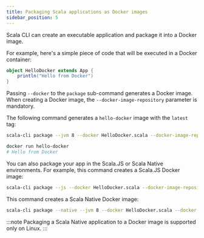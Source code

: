 ```yaml
---
title: Packaging Scala applications as Docker images
sidebar_position: 5
---
```


Scala CLI can create an executable application and package it into a Docker image.

For example, here's a simple piece of code that will be executed in a Docker container:

```scala title=HelloDocker.scala
object HelloDocker extends App {
    println("Hello from Docker")
}
```

Passing `--docker` to the `package` sub-command generates a Docker image. When creating a Docker image, the `--docker-image-repository` parameter is mandatory.

The following command generates a `hello-docker` image with the `latest` tag:

```bash
scala-cli package --jvm 8 --docker HelloDocker.scala --docker-image-repository hello-docker
```

<!-- Expected:
Started building docker image with your application, it would take some time
Built docker image, run it with
  docker run hello-docker:latest
-->

```bash
docker run hello-docker
# Hello from Docker
```

<!-- Expected:
Hello from Docker
-->

You can also package your app in the Scala.JS or Scala Native environments.
For example, this command creates a Scala.JS Docker image:

```bash
scala-cli package --js --docker HelloDocker.scala --docker-image-repository hello-docker
```
<!-- Expected:
Started building docker image with your application, it would take some time
Built docker image, run it with
  docker run hello-docker:latest
-->

This command creates a Scala Native Docker image:

```bash ignore
scala-cli package --native --jvm 8 --docker HelloDocker.scala --docker-image-repository hello-docker
```

:::note
Packaging a Scala Native application to a Docker image is supported only on Linux.
:::
